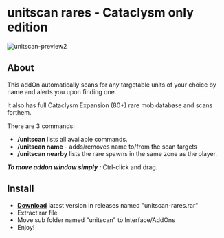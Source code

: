# unitscan rares - Cataclysm only edition
![unitscan-preview2](https://user-images.githubusercontent.com/74269253/220818194-19679f64-4ee7-4aa4-8edc-a5c8f2f857f1.gif)

## About
This addOn automatically scans for any targetable units of your choice by name and alerts you upon finding one.

It also has full Cataclysm Expansion (80+) rare mob database and scans forthem.

There are 3 commands:

- **/unitscan** lists all available commands. 
- **/unitscan name** - adds/removes name to/from the scan targets
- **/unitscan nearby** lists the rare spawns in the same zone as the player.

***To move addon window simply :*** Ctrl-click and drag.
## Install
- **[Download](https://github.com/Sattva-108/unitscan-rares-Cata-only/releases/download/v1.0.0/unitscan-rares.rar)** latest version in releases named "unitscan-rares.rar"
- Extract rar file
- Move sub folder named "unitscan" to Interface/AddOns
- Enjoy!
